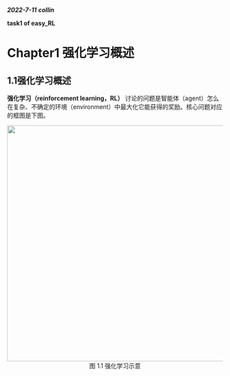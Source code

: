 _**2022-7-11**_
_**collin**_

**task1 of easy_RL**

# Chapter1 强化学习概述 #
## 1.1强化学习概述 ##
**强化学习（reinforcement learning，RL）** 讨论的问题是智能体（agent）怎么在复杂、不确定的环境（environment）中最大化它能获得的奖励。核心问题对应的框图是下图。
<div align=center>
<img width="550" src="../img/ch1/1.10.png"/>
</div>
<div align=center>图 1.1 强化学习示意</div>
